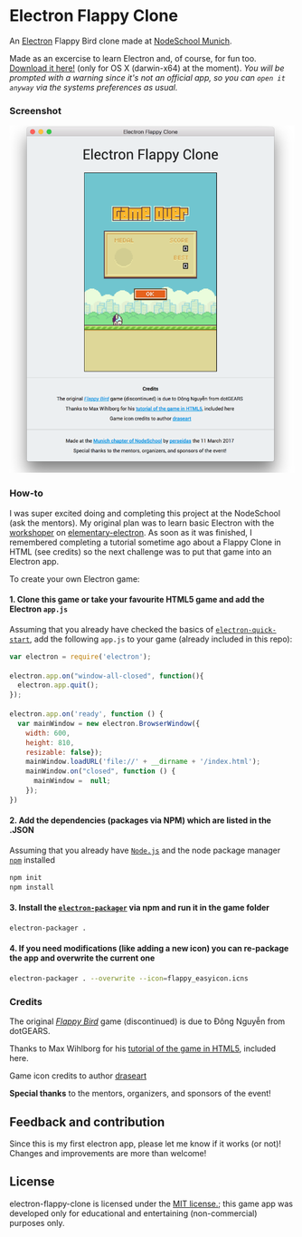 # Electron Flappy Clone

An [Electron](https://electron.atom.io/) Flappy Bird clone made at [NodeSchool Munich](https://nodeschool.io/munich/).

Made as an excercise to learn Electron and, of course, for fun too. 
[Download it here!](https://www.dropbox.com/s/h6fbe1oagt6hjna/electron-flappy-clone.app.zip?dl=0) (only for OS X (darwin-x64) at the moment). <i>You will be prompted with a warning since it's not an official app, so you can `open it anyway` via the systems preferences as usual.</i>

### Screenshot

<p align="center">
  <img src="https://github.com/perseidas/electron-flappy-clone/blob/master/res/electron-flappy-clone-screenshot.png" alt="Screenshot"       width=600/>
</p>

### How-to

I was super excited doing and completing this project at the NodeSchool (ask the mentors). My original plan was to learn basic Electron with the [workshoper](https://nodeschool.io/#workshopper-list) on [elementary-electron](https://github.com/maxogden/elementary-electron). As soon as it was finished, I remembered completing a tutorial sometime ago about a Flappy Clone in HTML (see credits) so the next challenge was to put that game into an Electron app.

To create your own Electron game:

#### 1. Clone this game or take your favourite HTML5 game and add the Electron ``app.js``

Assuming that you already have checked the basics of [``electron-quick-start``](https://github.com/electron/electron-quick-start), add the following ``app.js`` to your game (already included in this repo):

``` javascript
var electron = require('electron');

electron.app.on("window-all-closed", function(){
  electron.app.quit();
});

electron.app.on('ready', function () {
  var mainWindow = new electron.BrowserWindow({
    width: 600,
    height: 810,
    resizable: false});
    mainWindow.loadURL('file://' + __dirname + '/index.html');
    mainWindow.on("closed", function () {
      mainWindow =  null;
    });
})
```

#### 2. Add the dependencies (packages via NPM) which are listed in the .JSON

Assuming that you already have [``Node.js``](https://nodejs.org/en/) and the node package manager [``npm``](https://www.npmjs.com/) installed 

```bash
npm init
npm install
```

#### 3. Install the [``electron-packager``](https://www.npmjs.com/package/electron-packager) via npm and run it in the game folder 

```bash
electron-packager .
```

#### 4. If you need modifications (like adding a new icon) you can re-package the app and overwrite the current one

```bash
electron-packager . --overwrite --icon=flappy_easyicon.icns
```

### Credits

The original [<i>Flappy Bird</i>](https://en.wikipedia.org/wiki/Flappy_Bird) game (discontinued) is due to Đông Nguyễn from dotGEARS.

Thanks to Max Wihlborg for his [tutorial of the game in HTML5](https://github.com/maxwihlborg/youtube-tutorials/tree/master/flappy), included here.

Game icon credits to author [draseart](http://www.easyicon.net/language.en/1145245-flappy_bird_icon.html)

<b>Special thanks</b> to the mentors, organizers, and sponsors of the event!

## Feedback and contribution

Since this is my first electron app, please let me know if it works (or not)! Changes and improvements are more than welcome! 

## License

electron-flappy-clone is licensed under the [MIT license.](https://github.com/perseidas/electron-flappy-clone/master/LICENSE.txt);  this game app was developed only for educational and entertaining (non-commercial) purposes only.
